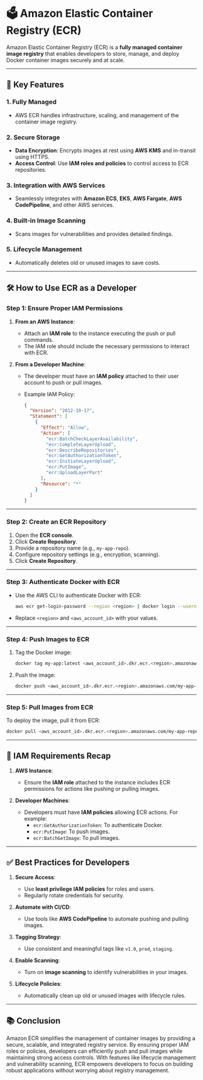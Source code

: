 # 🗳️ Amazon Elastic Container Registry (ECR)

Amazon Elastic Container Registry (ECR) is a **fully managed container image registry** that enables developers to store, manage, and deploy Docker container images securely and at scale.

---

## 🌟 **Key Features**

### 1. **Fully Managed**

- AWS ECR handles infrastructure, scaling, and management of the container image registry.

### 2. **Secure Storage**

- **Data Encryption**: Encrypts images at rest using **AWS KMS** and in-transit using HTTPS.
- **Access Control**: Use **IAM roles and policies** to control access to ECR repositories.

### 3. **Integration with AWS Services**

- Seamlessly integrates with **Amazon ECS**, **EKS**, **AWS Fargate**, **AWS CodePipeline**, and other AWS services.

### 4. **Built-in Image Scanning**

- Scans images for vulnerabilities and provides detailed findings.

### 5. **Lifecycle Management**

- Automatically deletes old or unused images to save costs.

---

## 🛠️ **How to Use ECR as a Developer**

### **Step 1: Ensure Proper IAM Permissions**

1. **From an AWS Instance**:

   - Attach an **IAM role** to the instance executing the push or pull commands.
   - The IAM role should include the necessary permissions to interact with ECR.

2. **From a Developer Machine**:

   - The developer must have an **IAM policy** attached to their user account to push or pull images.
   - Example IAM Policy:

     ```json
     {
       "Version": "2012-10-17",
       "Statement": [
         {
           "Effect": "Allow",
           "Action": [
             "ecr:BatchCheckLayerAvailability",
             "ecr:CompleteLayerUpload",
             "ecr:DescribeRepositories",
             "ecr:GetAuthorizationToken",
             "ecr:InitiateLayerUpload",
             "ecr:PutImage",
             "ecr:UploadLayerPart"
           ],
           "Resource": "*"
         }
       ]
     }
     ```

---

### **Step 2: Create an ECR Repository**

1. Open the **ECR console**.
2. Click **Create Repository**.
3. Provide a repository name (e.g., `my-app-repo`).
4. Configure repository settings (e.g., encryption, scanning).
5. Click **Create Repository**.

---

### **Step 3: Authenticate Docker with ECR**

- Use the AWS CLI to authenticate Docker with ECR:

  ```bash
  aws ecr get-login-password --region <region> | docker login --username AWS --password-stdin <aws_account_id>.dkr.ecr.<region>.amazonaws.com
  ```

- Replace `<region>` and `<aws_account_id>` with your values.

---

### **Step 4: Push Images to ECR**

1. Tag the Docker image:

   ```bash
   docker tag my-app:latest <aws_account_id>.dkr.ecr.<region>.amazonaws.com/my-app-repo:latest
   ```

2. Push the image:

   ```bash
   docker push <aws_account_id>.dkr.ecr.<region>.amazonaws.com/my-app-repo:latest
   ```

---

### **Step 5: Pull Images from ECR**

To deploy the image, pull it from ECR:

```bash
docker pull <aws_account_id>.dkr.ecr.<region>.amazonaws.com/my-app-repo:latest
```

---

## 🔐 **IAM Requirements Recap**

1. **AWS Instance**:

   - Ensure the **IAM role** attached to the instance includes ECR permissions for actions like pushing or pulling images.

2. **Developer Machines**:
   - Developers must have **IAM policies** allowing ECR actions. For example:
     - `ecr:GetAuthorizationToken`: To authenticate Docker.
     - `ecr:PutImage`: To push images.
     - `ecr:BatchGetImage`: To pull images.

---

## ✅ **Best Practices for Developers**

1. **Secure Access**:

   - Use **least privilege IAM policies** for roles and users.
   - Regularly rotate credentials for security.

2. **Automate with CI/CD**:

   - Use tools like **AWS CodePipeline** to automate pushing and pulling images.

3. **Tagging Strategy**:

   - Use consistent and meaningful tags like `v1.0`, `prod`, `staging`.

4. **Enable Scanning**:

   - Turn on **image scanning** to identify vulnerabilities in your images.

5. **Lifecycle Policies**:
   - Automatically clean up old or unused images with lifecycle rules.

---

## 📚 **Conclusion**

Amazon ECR simplifies the management of container images by providing a secure, scalable, and integrated registry service. By ensuring proper IAM roles or policies, developers can efficiently push and pull images while maintaining strong access controls. With features like lifecycle management and vulnerability scanning, ECR empowers developers to focus on building robust applications without worrying about registry management.
